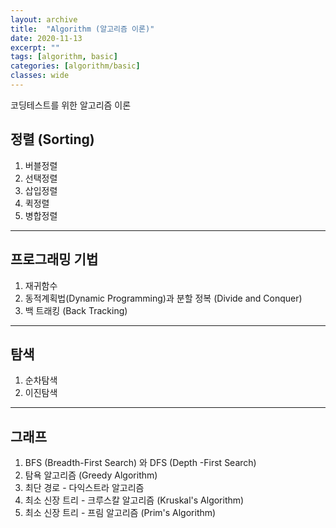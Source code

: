 ```yaml
---
layout: archive
title:  "Algorithm (알고리즘 이론)"
date: 2020-11-13
excerpt: ""
tags: [algorithm, basic]
categories: [algorithm/basic]
classes: wide
---
```


코딩테스트를 위한 알고리즘 이론

<!--more-->

## 정렬 (Sorting)

1. 버블정렬
2. 선택정렬
3. 삽입정렬
4. 퀵정렬
5. 병합정렬

---

## 프로그래밍 기법

1. 재귀함수
2. 동적계획법(Dynamic Programming)과 분할 정복 (Divide and Conquer)
3. 백 트래킹 (Back Tracking)


---

## 탐색

1. 순차탐색
2. 이진탐색


---

## 그래프

1. BFS (Breadth-First Search) 와 DFS (Depth -First Search)
2. 탐욕 알고리즘 (Greedy Algorithm)
3. 최단 경로 - 다익스트라 알고리즘
4. 최소 신장 트리 - 크루스칼 알고리즘 (Kruskal's Algorithm)
5. 최소 신장 트리 - 프림 알고리즘 (Prim's Algorithm)
